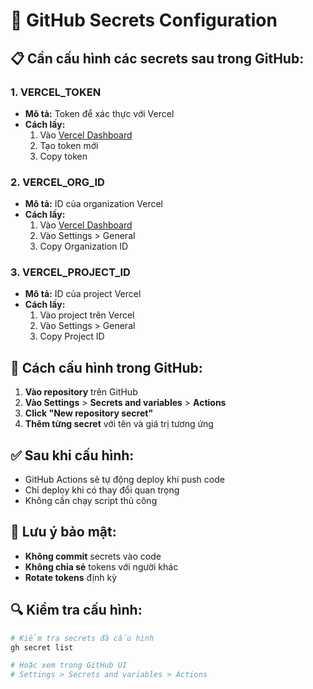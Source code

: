 # 🔐 GitHub Secrets Configuration

## 📋 **Cần cấu hình các secrets sau trong GitHub:**

### 1. **VERCEL_TOKEN**
- **Mô tả:** Token để xác thực với Vercel
- **Cách lấy:**
  1. Vào [Vercel Dashboard](https://vercel.com/account/tokens)
  2. Tạo token mới
  3. Copy token

### 2. **VERCEL_ORG_ID**
- **Mô tả:** ID của organization Vercel
- **Cách lấy:**
  1. Vào [Vercel Dashboard](https://vercel.com/account)
  2. Vào Settings > General
  3. Copy Organization ID

### 3. **VERCEL_PROJECT_ID**
- **Mô tả:** ID của project Vercel
- **Cách lấy:**
  1. Vào project trên Vercel
  2. Vào Settings > General
  3. Copy Project ID

## 🔧 **Cách cấu hình trong GitHub:**

1. **Vào repository** trên GitHub
2. **Vào Settings** > **Secrets and variables** > **Actions**
3. **Click "New repository secret"**
4. **Thêm từng secret** với tên và giá trị tương ứng

## ✅ **Sau khi cấu hình:**

- GitHub Actions sẽ tự động deploy khi push code
- Chỉ deploy khi có thay đổi quan trọng
- Không cần chạy script thủ công

## 🚨 **Lưu ý bảo mật:**

- **Không commit** secrets vào code
- **Không chia sẻ** tokens với người khác
- **Rotate tokens** định kỳ

## 🔍 **Kiểm tra cấu hình:**

```bash
# Kiểm tra secrets đã cấu hình
gh secret list

# Hoặc xem trong GitHub UI
# Settings > Secrets and variables > Actions
```
